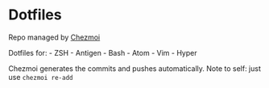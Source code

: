 # Dotfiles

Repo managed by [Chezmoi](http://chezmoi.io/)

Dotfiles for:
	- ZSH
	- Antigen
	- Bash
	- Atom
	- Vim
	- Hyper

Chezmoi generates the commits and pushes automatically.
Note to self: just use `chezmoi re-add`
